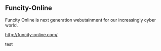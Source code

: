 ## Funcity-Online
Funcity Online is next generation webutainment for our increasingly cyber world. 

<a href='http://funcity-online.com/'>http://funcity-online.com/</a>

test